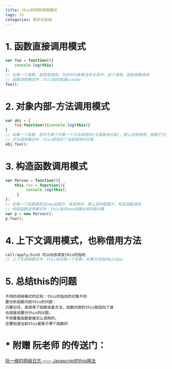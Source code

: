```yaml
---
title: this的四种调用模式
tags: JS
categories: 知识点总结
---
```


# 1. 函数直接调用模式 
~~~ javascript
var foo = function(){
    console.log(this)
};
// 如果一个函数，是直接调用，与任何对象都没有关系时，这个调用，就是函数调用
// 函数调用模式中：this指的就是window
foo();
~~~
# 2. 对象内部-方法调用模式 
~~~ javascript
var obj = {
    foo:function(){console.log(this)}
}
// 如果一个函数，是作为某个对象一个方法调用的(与某象相关联)，那么这种调用，就属于方法调用
// 方法调用模式中：this就指向了当前调用的对象
obj.foo();
~~~ 
# 3. 构造函数调用模式 
~~~ javascript
var Person = function(){
    this.foo = function(){
         console.log(this);
     }
};
// 如果一个函数是配合new运算符，来使用的，那么该种就属于，构造函数调用
// 构造函数调用模式中：this指向new创建出来的新对象
var p = new Person();
p.foo();
~~~ 
# 4. 上下文调用模式，也称借用方法 
~~~ js
call/apply/bind 可以动态改变this的指向
// 上下文调用模式中：this指向第一个参数，如果为空指向window
~~~ 
# 5. 总结this的问题 
~~~ text
不同的调用模式的区别：this的指向的对象不同
要分析函数内部this的问题：
只要记住，谁调用了函数或者方法，函数内部的this就指向了谁
也就是说要分this的问题，
不但要看函数是被怎么调用的，
还要知道当前this是属于哪个函数的
~~~ 
# * 附赠 阮老师 的传送门：
[阮一峰的网络日志 —— Javascript的this用法](http://www.ruanyifeng.com/blog/2010/04/using_this_keyword_in_javascript.html)
